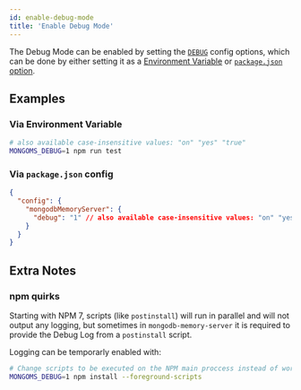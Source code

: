 ```yaml
---
id: enable-debug-mode
title: 'Enable Debug Mode'
---
```


The Debug Mode can be enabled by setting the [`DEBUG`](../api/config-options.md#debug) config options, which can be done by either setting it as a [Environment Variable](../api/config-options#how-to-use-them-as-environment-variables) or [`package.json` option](../api/config-options#how-to-use-them-in-the-packagejson).

## Examples

### Via Environment Variable

```sh
# also available case-insensitive values: "on" "yes" "true"
MONGOMS_DEBUG=1 npm run test
```

### Via `package.json` config

```json
{
  "config": {
    "mongodbMemoryServer": {
      "debug": "1" // also available case-insensitive values: "on" "yes" "true"
    }
  }
}
```

## Extra Notes

### npm quirks

Starting with NPM 7, scripts (like `postinstall`) will run in parallel and will not output any logging, but sometimes in `mongodb-memory-server` it is required to provide the Debug Log from a `postinstall` script.

Logging can be temporarly enabled with:

```sh
# Change scripts to be executed on the NPM main proccess instead of workers AND log script output
MONGOMS_DEBUG=1 npm install --foreground-scripts
```
